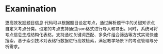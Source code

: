 # Examination
更高效发掘题目信息 代码可以根据题目设定考点，通过解析题干中的关键知识点自定义考点分类。设定的考点支持通过json格式进行导入和导出。同时，系统可将考点信息生成结构化表格，支持通过关键词匹配、多条件组合筛选等方式实现快速搜索，基于索引技术对表格行数据进行高效检索，满足教学场景下的考点管理与分析需求。
